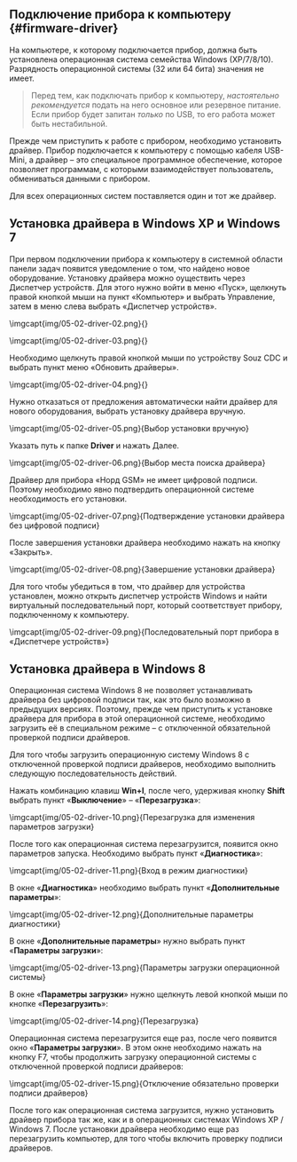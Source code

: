 ## Подключение прибора к компьютеру {#firmware-driver}

На компьютере, к которому подключается прибор, должна быть установлена операционная система семейства Windows (XP/7/8/10). Разрядность операционной системы (32 или 64 бита) значения не имеет.

> Перед тем, как подключать прибор к компьютеру, *настоятельно рекомендуется* подать на него основное или резервное питание. Если прибор будет запитан *только* по USB, то его работа может быть нестабильной.

Прежде чем приступить к работе с прибором, необходимо установить драйвер. Прибор подключается к компьютеру с помощью кабеля USB-Mini, а драйвер – это специальное программное обеспечение, которое позволяет программам, с которыми взаимодействует пользователь, обмениваться данными с прибором.

Для всех операционных систем поставляется один и тот же драйвер.

## Установка драйвера в Windows XP и Windows 7

При первом подключении прибора к компьютеру в системной области панели задач появится уведомление о том, что найдено новое оборудование.
Установку драйвера можно оуществить через Диспетчер устройств. Для этого нужно войти в меню «Пуск», щелкнуть правой кнопкой мыши на пункт «Компьютер» и выбрать Управление, затем в меню слева выбрать «Диспетчер устройств».

\imgcapt{img/05-02-driver-02.png}{}

\imgcapt{img/05-02-driver-03.png}{}

Необходимо щелкнуть правой кнопкой мыши по устройству Souz CDC и выбрать пункт меню «Обновить драйверы».

\imgcapt{img/05-02-driver-04.png}{}

Нужно отказаться от предложения автоматически найти драйвер для нового оборудования, выбрать установку драйвера вручную.

\imgcapt{img/05-02-driver-05.png}{Выбор установки вручную}

Указать путь к папке **Driver** и нажать Далее.

\imgcapt{img/05-02-driver-06.png}{Выбор места поиска драйвера}

Драйвер для прибора «Норд GSM» не имеет цифровой подписи. Поэтому необходимо явно подтвердить операционной системе необходимость его установки.

\imgcapt{img/05-02-driver-07.png}{Подтверждение установки драйвера без цифровой подписи}

После завершения установки драйвера необходимо нажать на кнопку «Закрыть».

\imgcapt{img/05-02-driver-08.png}{Завершение установки драйвера}

Для того чтобы убедиться в том, что драйвер для устройства установлен, можно открыть диспетчер устройств Windows и найти виртуальный последовательный порт, который соответствует прибору, подключенному к компьютеру.

\imgcapt{img/05-02-driver-09.png}{Последовательный порт прибора в «Диспетчере устройств»}


## Установка драйвера в Windows 8

Операционная система Windows 8 не позволяет устанавливать драйвера без цифровой подписи так, как это было возможно в предыдущих версиях. Поэтому, прежде чем приступить к установке драйвера для прибора в этой операционной системе, необходимо загрузить её в специальном режиме – с  отключенной обязательной проверкой подписи драйверов.

Для того чтобы загрузить операционную систему Windows 8 с отключенной проверкой подписи драйверов, необходимо выполнить следующую последовательность действий.

Нажать комбинацию клавиш **Win+I**, после чего, удерживая кнопку **Shift** выбрать пункт «**Выключение**» – «**Перезагрузка**»:

\imgcapt{img/05-02-driver-10.png}{Перезагрузка для изменения параметров загрузки}

После того как операционная система перезагрузится, появится окно параметров запуска. Необходимо выбрать пункт «**Диагностика**»:

\imgcapt{img/05-02-driver-11.png}{Вход в режим диагностики}

В окне «**Диагностика**» необходимо выбрать пункт «**Дополнительные параметры**»:

\imgcapt{img/05-02-driver-12.png}{Дополнительные параметры диагностики}

В окне «**Дополнительные параметры**» нужно выбрать пункт «**Параметры загрузки**»:

\imgcapt{img/05-02-driver-13.png}{Параметры загрузки операционной системы}

В окне «**Параметры загрузки**» нужно щелкнуть левой кнопкой мыши по кнопке «**Перезагрузить**»:

\imgcapt{img/05-02-driver-14.png}{Перезагрузка}

Операционная система перезагрузится еще раз, после чего появится окно «**Параметры загрузки**». В этом окне необходимо нажать на кнопку F7, чтобы продолжить загрузку операционной системы с отключенной проверкой подписи драйверов:

\imgcapt{img/05-02-driver-15.png}{Отключение обязательно проверки подписи драйверов}

После того как операционная система загрузится, нужно установить драйвер прибора так же, как и в операционных системах Windows XP / Windows 7. После установки драйвера необходимо еще раз перезагрузить компьютер, для того чтобы включить проверку подписи драйверов.

